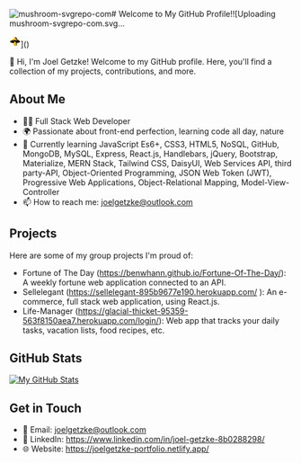 ![mushroom-svgrepo-com](https://github.com/JoelGetzke/JoelGetzke/assets/117139285/016c32ea-7a6d-4fe7-b6ee-30be7c724d88)# Welcome to My GitHub Profile!![Uploading mushroom-svgrepo-com.svg…<?xml version="1.0" encoding="utf-8"?>
<!-- Uploaded to: SVG Repo, www.svgrepo.com, Generator: SVG Repo Mixer Tools -->
<svg width="20px" height="20px" viewBox="0 0 1024 1024" class="icon"  version="1.1" xmlns="http://www.w3.org/2000/svg"><path d="M689.109 297.74c0-97.818-79.294-177.114-177.109-177.114-97.816 0-177.111 79.296-177.111 177.114 0 4.825-269.445 136.504-269.445 209.55 0 97.809 199.854 130.625 447.279 130.625C618.748 637.916 960 623.044 960 517.35c0-73.048-270.891-214.785-270.891-219.61z" fill="#FCB814" /><path d="M385.63 262.998c-2.319 0-4.674-0.54-6.869-1.684-7.32-3.799-10.171-12.819-6.364-20.133 27.211-52.368 80.762-84.903 139.744-84.903 8.246 0 14.934 6.686 14.934 14.934 0 8.246-6.687 14.933-14.934 14.933-47.797 0-91.19 26.366-113.247 68.804-2.662 5.118-7.869 8.049-13.264 8.049z" fill="#EEEEEE" /><path d="M689.109 297.739c0-97.818-79.294-177.112-177.109-177.112-14.681 0-28.865 1.982-42.506 5.349 77.244 19.069 134.603 88.629 134.603 171.763 0 4.825 270.891 146.562 270.891 219.61 0 95.629-279.31 116.902-411.049 120.094 16.036 0.3 32.282 0.472 48.784 0.472 106.025 0 447.277-14.87 447.277-120.566 0-73.049-270.891-214.785-270.891-219.61z" fill="#070707" /><path d="M960 517.35c0 72.38-199.854 140.23-447.277 140.23C265.298 657.58 64 589.73 64 517.35c0-72.382 200.577-131.058 448-131.058s448 58.676 448 131.058z" fill="#FCB814" /><path d="M960 517.35c0 72.38-199.854 140.23-447.277 140.23C265.298 657.58 64 589.73 64 517.35c0-72.382 200.577-131.058 448-131.058s448 58.676 448 131.058z" fill="#070707" /><path d="M665.111 876.716c-106.873 39.196-211.071 31.693-313.881 0 44.975-107.74 70.835-232.191 63.76-385.425 55.901-15.546 116.693-18.856 186.362 0 61.569 137.596 84.983 266.56 63.759 385.425z" fill="#FCB814" /><path d="M601.352 491.29c-69.668-18.856-130.462-15.546-186.362 0 0.524 11.354 0.505 22.228 0.672 33.266 43.87-6.559 91.038-4.873 143.184 9.241 56.374 125.988 80.307 244.64 67.727 355.028 12.81-3.406 25.652-7.381 38.54-12.108 21.223-118.864-2.192-247.831-63.761-385.427z" fill="#070707" /></svg>]()


👋 Hi, I'm Joel Getzke! Welcome to my GitHub profile. Here, you'll find a collection of my projects, contributions, and more.

## About Me

- 👨‍💻 Full Stack Web Developer
- 🌍 Passionate about front-end perfection, learning code all day, nature 
- 🌱 Currently learning JavaScript Es6+, CSS3, HTML5, NoSQL, GitHub, MongoDB, MySQL, Express, React.js, Handlebars, jQuery, Bootstrap, Materialize, MERN Stack, Tailwind CSS, DaisyUI, Web Services API, third party-API, Object-Oriented Programming, JSON Web Token (JWT), Progressive Web Applications, Object-Relational Mapping, Model-View-Controller
- 📫 How to reach me: joelgetzke@outlook.com

## Projects

Here are some of my group projects I'm proud of:

- Fortune of The Day (https://benwhann.github.io/Fortune-Of-The-Day/):  A weekly fortune web application connected to an API.
- Sellelegant (https://sellelegant-895b9677e190.herokuapp.com/ ):  An e-commerce, full stack web application, using React.js.
- Life-Manager (https://glacial-thicket-95359-563f8150aea7.herokuapp.com/login/): Web app that tracks your daily tasks, vacation lists, food recipes, etc.

## GitHub Stats

[![My GitHub Stats](https://github-readme-stats.vercel.app/api?username=JoelGetzke&show_icons=true&theme=dark)](https://github.com/anuraghazra/github-readme-stats)


## Get in Touch

- 📧 Email: joelgetzke@outlook.com
- 💼 LinkedIn: https://www.linkedin.com/in/joel-getzke-8b0288298/
- 🌐 Website: https://joelgetzke-portfolio.netlify.app/



